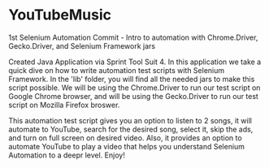 # YouTubeMusic
1st Selenium Automation Commit - Intro to automation with Chrome.Driver, Gecko.Driver, and Selenium Framework jars

Created Java Application via Sprint Tool Suit 4.
In this application we take a quick dive on how to write automation test scripts with Selenium Framework.
In the 'lib' folder, you will find all the needed jars to make this script possible.
We will be using the Chrome.Driver to run our test script on Google Chrome browser,
and will be using the Gecko.Driver to run our test script on Mozilla Firefox broswer.

This automation test script gives you an option to listen to 2 songs, it will automate to YouTube,
search for the desired song, select it, skip the ads, and turn on full screen on desired video.
Also, it provides an option to automate YouTube to play a video that helps you understand Selenium Automation
to a deepr level. 
Enjoy!
